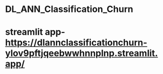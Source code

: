 # DL_ANN_Classification_Churn

# streamlit app- https://dlannclassificationchurn-ylov9pftjqeebwwhnnplnp.streamlit.app/
